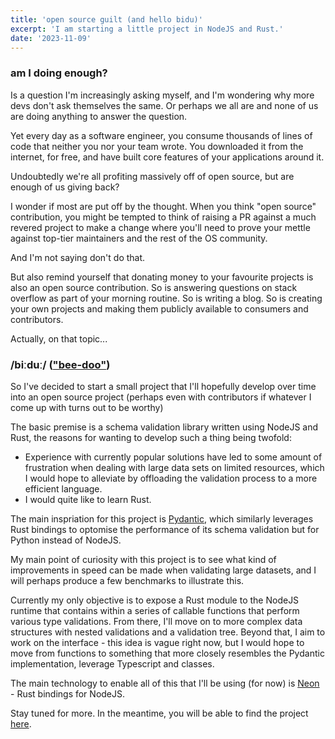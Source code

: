 ```yaml
---
title: 'open source guilt (and hello bidu)'
excerpt: 'I am starting a little project in NodeJS and Rust.'
date: '2023-11-09'
---
```


### am I doing enough?

Is a question I'm increasingly asking myself, and I'm wondering why more devs don't ask themselves the same. Or perhaps we all are and none of us are doing anything to answer the question.

Yet every day as a software engineer, you consume thousands of lines of code that neither you nor your team wrote. You downloaded it from the internet, for free, and have built core features of your applications around it.

Undoubtedly we're all profiting massively off of open source, but are enough of us giving back?

I wonder if most are put off by the thought. When you think "open source" contribution, you might be tempted to think of raising a PR against a much revered project to make a change where you'll need to prove your mettle against top-tier maintainers and the rest of the OS community.

And I'm not saying don't do that.

But also remind yourself that donating money to your favourite projects is also an open source contribution. So is answering questions on stack overflow as part of your morning routine. So is writing a blog. So is creating your own projects and making them publicly available to consumers and contributors.

Actually, on that topic...

### /biːduː/ (["bee-doo"](https://github.com/000dry/bidu))

So I've decided to start a small project that I'll hopefully develop over time into an open source project (perhaps even with contributors if whatever I come up with turns out to be worthy)

The basic premise is a schema validation library written using NodeJS and Rust, the reasons for wanting to develop such a thing being twofold:

- Experience with currently popular solutions have led to some amount of frustration when dealing with large data sets on limited resources, which I would hope to alleviate by offloading the validation process to a more efficient language.
- I would quite like to learn Rust.

The main inspriation for this project is [Pydantic](https://docs.pydantic.dev/latest/), which similarly leverages Rust bindings to optomise the performance of its schema validation but for Python instead of NodeJS.

My main point of curiosity with this project is to see what kind of improvements in speed can be made when validating large datasets, and I will perhaps produce a few benchmarks to illustrate this.

Currently my only objective is to expose a Rust module to the NodeJS runtime that contains within a series of callable functions that perform various type validations. From there, I'll move on to more complex data structures with nested validations and a validation tree. Beyond that, I aim to work on the interface - this idea is vague right now, but I would hope to move from functions to something that more closely resembles the Pydantic implementation, leverage Typescript and classes.

The main technology to enable all of this that I'll be using (for now) is [Neon](https://neon-bindings.com/) - Rust bindings for NodeJS.

Stay tuned for more. In the meantime, you will be able to find the project [here](https://github.com/000dry/bidu).
